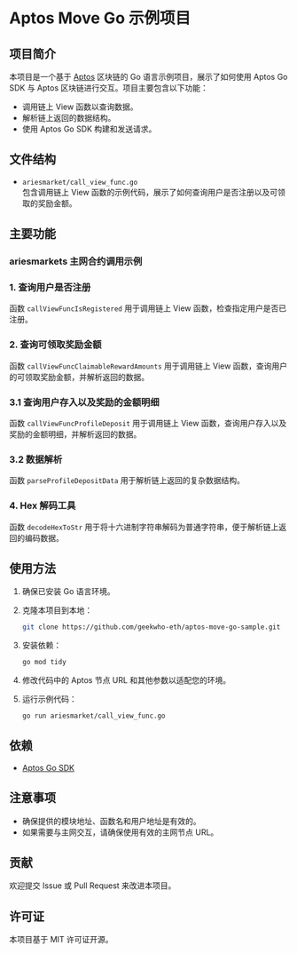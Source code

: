 # Aptos Move Go 示例项目

## 项目简介

本项目是一个基于 [Aptos](https://aptos.dev/) 区块链的 Go 语言示例项目，展示了如何使用 Aptos Go SDK 与 Aptos 区块链进行交互。项目主要包含以下功能：

- 调用链上 View 函数以查询数据。
- 解析链上返回的数据结构。
- 使用 Aptos Go SDK 构建和发送请求。

## 文件结构

- `ariesmarket/call_view_func.go`  
  包含调用链上 View 函数的示例代码，展示了如何查询用户是否注册以及可领取的奖励金额。

## 主要功能

### ariesmarkets 主网合约调用示例

### 1. 查询用户是否注册

函数 `callViewFuncIsRegistered` 用于调用链上 View 函数，检查指定用户是否已注册。

### 2. 查询可领取奖励金额

函数 `callViewFuncClaimableRewardAmounts` 用于调用链上 View 函数，查询用户的可领取奖励金额，并解析返回的数据。

### 3.1 查询用户存入以及奖励的金额明细

函数 `callViewFuncProfileDeposit` 用于调用链上 View 函数，查询用户存入以及奖励的金额明细，并解析返回的数据。

### 3.2 数据解析

函数 `parseProfileDepositData` 用于解析链上返回的复杂数据结构。

### 4. Hex 解码工具

函数 `decodeHexToStr` 用于将十六进制字符串解码为普通字符串，便于解析链上返回的编码数据。

## 使用方法

1. 确保已安装 Go 语言环境。
2. 克隆本项目到本地：

   ```bash
   git clone https://github.com/geekwho-eth/aptos-move-go-sample.git
   ```

3. 安装依赖：

   ```bash
   go mod tidy
   ```

4. 修改代码中的 Aptos 节点 URL 和其他参数以适配您的环境。
5. 运行示例代码：

   ```bash
   go run ariesmarket/call_view_func.go
   ```

## 依赖

- [Aptos Go SDK](https://github.com/aptos-labs/aptos-go-sdk)

## 注意事项

- 确保提供的模块地址、函数名和用户地址是有效的。
- 如果需要与主网交互，请确保使用有效的主网节点 URL。

## 贡献

欢迎提交 Issue 或 Pull Request 来改进本项目。

## 许可证

本项目基于 MIT 许可证开源。
